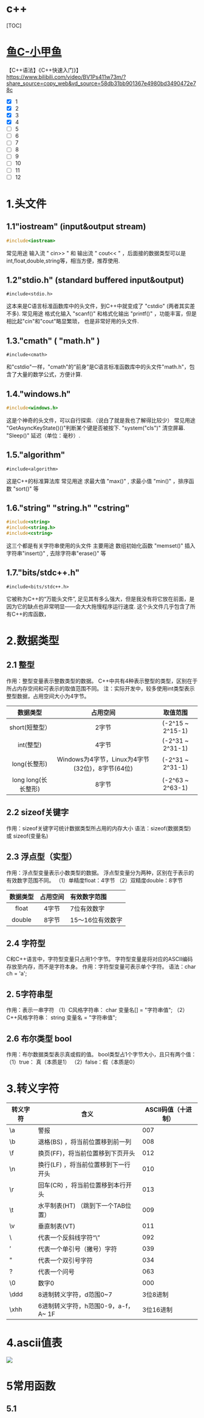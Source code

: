 # c++

[TOC]

# [鱼C-小甲鱼](https://space.bilibili.com/314076440)

【C++语法】《C++快速入门》】 https://www.bilibili.com/video/BV1Ps411w73m/?share_source=copy_web&vd_source=58db31bb901367e4980bd3490472e78c

- [x] 1
- [x] 2
- [x] 3
- [x] 4
- [ ] 5
- [ ] 6
- [ ] 7
- [ ] 8
- [ ] 9
- [ ] 10
- [ ] 11
- [ ] 12

# 1.头文件

## 1.1"iostream"  (input&output stream)

```c++
#include<iostream>
```

常见用途
输入流 " cin>> " 和 输出流 " cout<< " ，后面接的数据类型可以是int,float,double,string等，相当方便，推荐使用.

## 1.2"stdio.h"  (standard buffered input&output)

```
#include<stdio.h>
```

这本来是C语言标准函数库中的头文件，到C++中就变成了 "cstdio" (两者其实差不多).
常见用途
格式化输入 "scanf()" 和格式化输出 "printf()" ，功能丰富，但是相比起"cin"和"cout"略显繁琐，
也是非常好用的头文件.

## 1.3."cmath" ( "math.h" )

```
#include<cmath>
```

和"cstdio"一样，"cmath"的“前身”是C语言标准函数库中的头文件"math.h"，包含了大量的数学公式，方便计算.

## 1.4."windows.h"

```c++
#include<windows.h>
```

这是个神奇的头文件，可以自行探索.（说白了就是我也了解得比较少）
常见用途 
"GetAsyncKeyState()()"判断某个键是否被按下.
"system("cls")" 清空屏幕.
"Sleep()" 延迟（单位：毫秒）.

## 1.5."algorithm"

```
#include<algorithm>
```

这是C++的标准算法库
常见用途
求最大值 "max()" , 求最小值 "min()" ，排序函数 "sort()" 等

## 1.6."string" "string.h" "cstring"

```c++
#include<string>
#include<string.h>
#include<cstring>
```

这三个都是有关字符串使用的头文件
主要用途
数组初始化函数 "memset()" 插入字符串"insert()" , 去除字符串"erase()" 等

## 1.7."bits/stdc++.h"

```
#include<bits/stdc++.h>
```

它被称为C++的“万能头文件”, 足见其有多么强大，但是我没有将它放在前面，是因为它的缺点也非常明显——会大大拖慢程序运行速度. 这个头文件几乎包含了所有C++的库函数，

# 2.数据类型

## 2.1 整型

作用：整型变量表示整数类型的数据。
C++中共有4种表示整型的类型，区别在于所占内存空间和可表示的取值范围不同。
注：实际开发中，较多使用int类型表示整型数据，占用空间大小为4字节。

|      数据类型       |                    占用空间                     |     取值范围     |
| :-----------------: | :---------------------------------------------: | :--------------: |
|   short(短整型）    |                      2字节                      | (-2^15 ~ 2^15-1) |
|      int(整型)      |                      4字节                      | (-2^31 ~ 2^31-1) |
|    long(长整形)     | Windows为4字节，Linux为4字节(32位)，8字节(64位) | (-2^31 ~ 2^31-1) |
| long long(长长整形) |                      8字节                      | (-2^63 ~ 2^63-1) |

## 2.2 sizeof关键字

作用：sizeof关键字可统计数据类型所占用的内存大小
语法：sizeof(数据类型) 或 sizeof(变量名)

## 2.3 浮点型（实型）

作用：浮点型变量表示小数类型的数据。
浮点型变量分为两种，区别在于表示的有效数字范围不同。
（1）单精度float：4字节
（2）双精度double：8字节

| 数据类型 | 占用空间 | 有效数字范围     |
| :------: | :------: | :--------------- |
|  float   |  4字节   | 7位有效数字      |
|  double  |  8字节   | 15～16位有效数字 |

## 2.4 字符型

C和C++语言中，字符型变量只占用1个字节。
字符型变量是将对应的ASCII编码存放至内存，而不是字符本身。
作用：字符型变量可表示单个字符。
语法：char ch = 'a';

## 2. 5字符串型

作用：表示一串字符
（1）C风格字符串： char 变量名[] = "字符串值";
（2）C++风格字符串： string 变量名 = "字符串值";

## 2.6 布尔类型 bool

作用：布尔数据类型表示真或假的值。
bool类型占1个字节大小，且只有两个值：
（1）true： 真（本质是1）
（2）false：假（本质是0）

# 3.转义字符

| 转义字符 | 含义                                | ASCII码值（十进制） |
| -------- | ----------------------------------- | ------------------- |
| \a       | 警报                                | 007                 |
| \b       | 退格(BS) ，将当前位置移到前一列     | 008                 |
| \f       | 换页(FF)，将当前位置移到下页开头    | 012                 |
| \n       | 换行(LF) ，将当前位置移到下一行开头 | 010                 |
| \r       | 回车(CR) ，将当前位置移到本行开头   | 013                 |
| \t       | 水平制表(HT) （跳到下一个TAB位置）  | 009                 |
| \v       | 垂直制表(VT)                        | 011                 |
| \\       | 代表一个反斜线字符“\”               | 092                 |
| ’        | 代表一个单引号（撇号）字符          | 039                 |
| "        | 代表一个双引号字符                  | 034                 |
| ?        | 代表一个问号                        | 063                 |
| \0       | 数字0                               | 000                 |
| \ddd     | 8进制转义字符，d范围0~7             | 3位8进制            |
| \xhh     | 6进制转义字符，h范围0-9，a-f，A~ 1F | 3位16进制           |



# 4.ascii值表

![](./c++.assets/ascii值表-1744889044175-2.jpg)

# 5常用函数

## 5.1